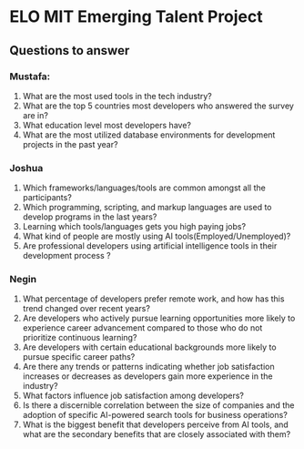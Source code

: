 # ELO MIT Emerging Talent Project
## Questions to answer
### Mustafa:
1. What are the most used tools in the tech industry?
2. What are the top 5 countries most developers who answered the survey are in?
3. What education level most developers have?
4. What are the most utilized database environments for development projects in the past year?


### Joshua
1. Which frameworks/languages/tools are common amongst all the participants?
2. Which programming, scripting, and markup languages are used to develop programs in the last years?
3. Learning which tools/languages gets you high paying jobs?
4. What kind of people are mostly using AI tools(Employed/Unemployed)?
5. Are professional developers using artificial intelligence tools in their development process ?

### Negin
1. What percentage of developers prefer remote work, and how has this trend changed over recent years?
2. Are developers who actively pursue learning opportunities more likely to experience career advancement compared to those who do not prioritize continuous learning?
3. Are developers with certain educational backgrounds more likely to pursue specific career paths?
4. Are there any trends or patterns indicating whether job satisfaction increases or decreases as developers gain more experience in the industry?
5. What factors influence job satisfaction among developers?
6. Is there a discernible correlation between the size of companies and the adoption of specific AI-powered search tools for business operations?
7. What is the biggest benefit that developers perceive from AI tools, and what are the secondary benefits that are closely associated with them?
